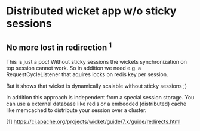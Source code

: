 # Distributed wicket app w/o sticky sessions
## No more lost in redirection <sup>1</sup>

This is just a poc! Without sticky sessions the wickets synchronization 
on top session cannot work. So in addition we need e.g. a RequestCycleListener
that aquires locks on redis key per session. 

But it shows that wicket is dynamically scalable without sticky sessions ;)
 
In addition this approach is independent from a special session storage. 
You can use a external database like redis or a embedded (distributed) cache
like memcached to distribute your session over a cluster.

[1] <https://ci.apache.org/projects/wicket/guide/7.x/guide/redirects.html>
 
  
